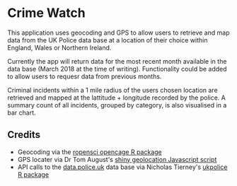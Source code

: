 # Crime Watch

This application uses geocoding and GPS to allow users to retrieve and map data from the UK Police data base at a location of their choice within England, Wales or Northern Ireland.

Currently the app will return data for the most recent month available in the data base (March 2018 at the time of writing). Functionality could be added to allow users to requesr data from previous months.

Criminal incidents within a 1 mile radius of the users chosen location are retrieved and mapped at the lattitude + longitude recorded by the police. A summary count of all incidents, grouped by category, is also visualised in a bar chart.

## Credits

* Geocoding via the [ropensci opencage R package](https://github.com/ropensci/opencage)
* GPS locater via Dr Tom August's [shiny geolocation Javascript script](https://github.com/AugustT/shiny_geolocation) 
* API calls to the [data.police.uk](https://data.police.uk/) data base via Nicholas Tierney's [ukpolice R package](https://github.com/njtierney/ukpolice)